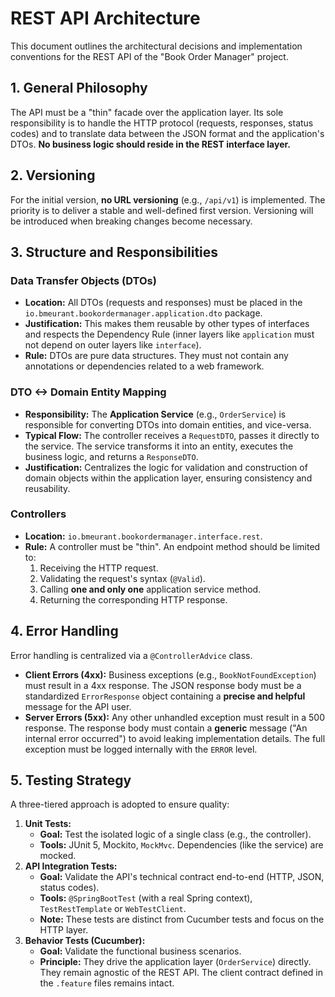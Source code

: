 # REST API Architecture

This document outlines the architectural decisions and implementation conventions for the REST API of the "Book Order Manager" project.

## 1. General Philosophy

The API must be a "thin" facade over the application layer. Its sole responsibility is to handle the HTTP protocol (requests, responses, status codes) and to translate data between the JSON format and the application's DTOs. **No business logic should reside in the REST interface layer.**

## 2. Versioning

For the initial version, **no URL versioning** (e.g., `/api/v1`) is implemented. The priority is to deliver a stable and well-defined first version. Versioning will be introduced when breaking changes become necessary.

## 3. Structure and Responsibilities

### Data Transfer Objects (DTOs)

- **Location:** All DTOs (requests and responses) must be placed in the `io.bmeurant.bookordermanager.application.dto` package.
- **Justification:** This makes them reusable by other types of interfaces and respects the Dependency Rule (inner layers like `application` must not depend on outer layers like `interface`).
- **Rule:** DTOs are pure data structures. They must not contain any annotations or dependencies related to a web framework.

### DTO <-> Domain Entity Mapping

- **Responsibility:** The **Application Service** (e.g., `OrderService`) is responsible for converting DTOs into domain entities, and vice-versa.
- **Typical Flow:** The controller receives a `RequestDTO`, passes it directly to the service. The service transforms it into an entity, executes the business logic, and returns a `ResponseDTO`.
- **Justification:** Centralizes the logic for validation and construction of domain objects within the application layer, ensuring consistency and reusability.

### Controllers

- **Location:** `io.bmeurant.bookordermanager.interface.rest`.
- **Rule:** A controller must be "thin". An endpoint method should be limited to:
    1. Receiving the HTTP request.
    2. Validating the request's syntax (`@Valid`).
    3. Calling **one and only one** application service method.
    4. Returning the corresponding HTTP response.

## 4. Error Handling

Error handling is centralized via a `@ControllerAdvice` class.

- **Client Errors (4xx):** Business exceptions (e.g., `BookNotFoundException`) must result in a 4xx response. The JSON response body must be a standardized `ErrorResponse` object containing a **precise and helpful** message for the API user.
- **Server Errors (5xx):** Any other unhandled exception must result in a 500 response. The response body must contain a **generic** message ("An internal error occurred") to avoid leaking implementation details. The full exception must be logged internally with the `ERROR` level.

## 5. Testing Strategy

A three-tiered approach is adopted to ensure quality:

1.  **Unit Tests:**
    -   **Goal:** Test the isolated logic of a single class (e.g., the controller).
    -   **Tools:** JUnit 5, Mockito, `MockMvc`. Dependencies (like the service) are mocked.
2.  **API Integration Tests:**
    -   **Goal:** Validate the API's technical contract end-to-end (HTTP, JSON, status codes).
    -   **Tools:** `@SpringBootTest` (with a real Spring context), `TestRestTemplate` or `WebTestClient`.
    -   **Note:** These tests are distinct from Cucumber tests and focus on the HTTP layer.
3.  **Behavior Tests (Cucumber):**
    -   **Goal:** Validate the functional business scenarios.
    -   **Principle:** They drive the application layer (`OrderService`) directly. They remain agnostic of the REST API. The client contract defined in the `.feature` files remains intact.
